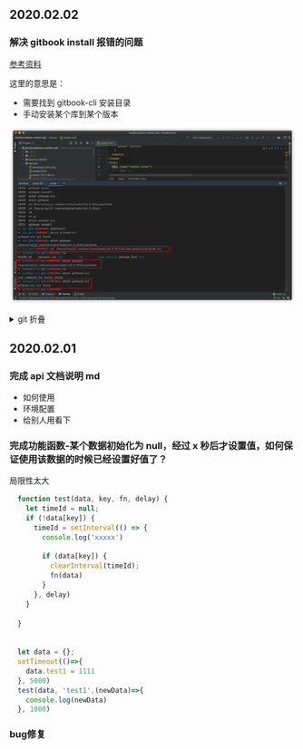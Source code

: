 ## 2020.02.02

### 解决 gitbook install 报错的问题

[参考资料](https://stackoverflow.com/questions/64211386/gitbook-cli-install-error-typeerror-cb-apply-is-not-a-function-inside-graceful)

这里的意思是：

- 需要找到 gitbook-cli 安装目录
- 手动安装某个库到某个版本

![image-20210202104704886](https://raw.githubusercontent.com/wojiaofengzhongzhuifeng/iamge-host-2/master/image-20210202104704886.png)


<p>
<details>
<summary>git 折叠</summary>

<p>
</p>

## 标题1

- 水果

- 吃法

- 学习

**test**

~~tset11~~


如果 PDF 未成功生成, 需要在本地使用命令生成 PDF, 然后将本地生成的 PDF 放到服务器编译之后的代码的文件夹

> PDF 文件名称是确定的 test 

```shell
$ gitbook pdf ./ './_book/业务数据服务 API.pdf'1
$ gitbook pdf ./ './_book/业务数据服务 API.pdf'2
```

[链接](https://www.google.com)

![图片](https://raw.githubusercontent.com/wojiaofengzhongzhuifeng/iamge-host-2/master/image-20200725151755080.png)

</details>
</p>




## 2020.02.01

### 完成 api 文档说明 md

- 如何使用
- 环境配置
- 给别人用看下

### 完成功能函数-某个数据初始化为 null，经过 x 秒后才设置值，如何保证使用该数据的时候已经设置好值了？

局限性太大

```javascript
  function test(data, key, fn, delay) {
    let timeId = null;
    if (!data[key]) {
      timeId = setInterval(() => {
        console.log('xxxxx')

        if (data[key]) {
          clearInterval(timeId);
          fn(data)
        }
      }, delay)
    }

  }


  let data = {};
  setTimeout(()=>{
    data.test1 = 1111
  }, 5000)
  test(data, 'test1',(newData)=>{
    console.log(newData)
  }, 1000)
```



### bug修复



